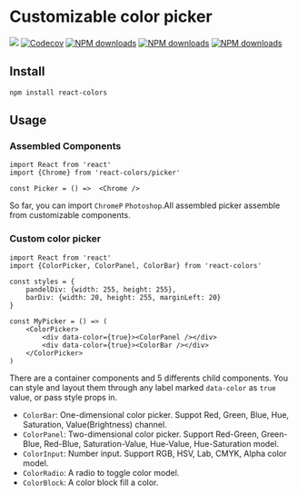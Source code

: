 
# Customizable color picker

[![](https://img.shields.io/travis/huangbuyi/react-freecolor.svg)](https://travis-ci.org/huangbuyi/react-freecolor)
[![Codecov](https://img.shields.io/codecov/c/github/huangbuyi/react-freecolor.svg)](https://codecov.io/github/huangbuyi/react-freecolor)
[![NPM downloads](https://img.shields.io/npm/dt/react-freecolor.svg)](https://www.npmjs.com/package/react-freecolor)
[![NPM downloads](https://img.shields.io/npm/v/react-freecolor.svg)](https://www.npmjs.com/package/react-freecolor)
[![NPM downloads](https://img.shields.io/npm/l/react-freecolor.svg)](https://www.npmjs.com/package/react-freecolor)

## Install

```
npm install react-colors
```

## Usage

### Assembled Components 

```
import React from 'react'
import {Chrome} from 'react-colors/picker'

const Picker = () =>  <Chrome />
```

So far, you can import `ChromeP` `Photoshop`.All assembled picker assemble from customizable components.

### Custom color picker 
```
import React from 'react'
import {ColorPicker, ColorPanel, ColorBar} from 'react-colors'

const styles = {
	pandelDiv: {width: 255, height: 255},
	barDiv: {width: 20, height: 255, marginLeft: 20}
}

const MyPicker = () => (
	<ColorPicker>
		<div data-color={true}><ColorPanel /></div>
		<div data-color={true}><ColorBar /></div>
	</ColorPicker>
)
```
There are a container components and 5 differents child components. You can style and layout them through any label marked `data-color` as `true` value, or pass style props in.  

- `ColorBar`: One-dimensional color picker. Suppot Red, Green, Blue, Hue, Saturation, Value(Brightness) channel. 
- `ColorPanel`: Two-dimensional color picker. Support Red-Green, Green-Blue, Red-Blue, Saturation-Value, Hue-Value, Hue-Saturation model.
- `ColorInput`: Number input. Support RGB, HSV, Lab, CMYK, Alpha color model. 
- `ColorRadio`: A radio to toggle color model. 
- `ColorBlock`: A color block fill a color.



